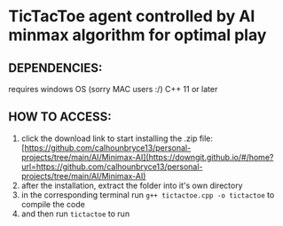 # TicTacToe agent controlled by AI minmax algorithm for optimal play


## DEPENDENCIES:
requires windows OS (sorry MAC users :/)
C++ 11 or later

## HOW TO ACCESS:

1. click the download link to start installing the .zip file: [https://github.com/calhounbryce13/personal-projects/tree/main/AI/Minimax-AI](https://downgit.github.io/#/home?url=https://github.com/calhounbryce13/personal-projects/tree/main/AI/Minimax-AI)
2. after the installation, extract the folder into it's own directory
3. in the corresponding terminal run `g++ tictactoe.cpp -o tictactoe` to compile the code
4. and then run `tictactoe` to run
